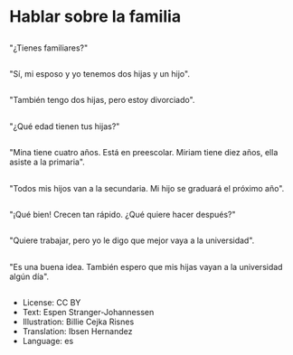 # Hablar sobre la familia

##
"¿Tienes familiares?"

##
"Sí, mi esposo y yo tenemos dos hijas y un hijo".

##
"También tengo dos hijas, pero estoy divorciado".

##
"¿Qué edad tienen tus hijas?"

##
"Mina tiene cuatro años. Está en preescolar. Miriam tiene diez años, ella asiste a la primaria".

##
"Todos mis hijos van a la secundaria. Mi hijo se graduará el próximo año".

##
"¡Qué bien! Crecen tan rápido. ¿Qué quiere hacer después?"

##
"Quiere trabajar, pero yo le digo que mejor vaya a la universidad".

##
"Es una buena idea. También espero que mis hijas vayan a la universidad algún día".

##
* License: CC BY
* Text: Espen Stranger-Johannessen
* Illustration: Billie Cejka Risnes
* Translation: Ibsen Hernandez
* Language: es
